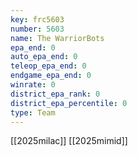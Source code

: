 ```yaml
---
key: frc5603
number: 5603
name: The WarriorBots
epa_end: 0
auto_epa_end: 0
teleop_epa_end: 0
endgame_epa_end: 0
winrate: 0
district_epa_rank: 0
district_epa_percentile: 0
type: Team
---
```

[[2025milac]]
[[2025mimid]]
